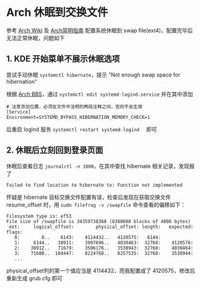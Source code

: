 # Arch 休眠到交换文件

参考 [Arch Wiki](https://wiki.archlinux.org/title/Power_management_(%E7%AE%80%E4%BD%93%E4%B8%AD%E6%96%87)/Suspend_and_hibernate_(%E7%AE%80%E4%BD%93%E4%B8%AD%E6%96%87)) 及 [Arch简明指南](https://arch.icekylin.online/advanced/optional-cfg-2.html#%E4%BC%91%E7%9C%A0%E5%88%B0-swap-%E5%88%86%E5%8C%BA) 配置系统休眠到 swap file(ext4)，配置完毕后无法正常休眠，问题如下

## 1. KDE 开始菜单不展示休眠选项

尝试手动休眠 `systemctl hibernate`，提示 "Not enough swap space for hibernation"

根据 [Arch BBS](https://bbs.archlinux.org/viewtopic.php?id=259382)，通过 `systemctl edit systemd-logind.service` 并在其中添加

```
# 注意添加位置，必须在文件中注明的两段注释之间，否则不会生效
[Service]       
Environment=SYSTEMD_BYPASS_HIBERNATION_MEMORY_CHECK=1
```

后重启 logind 服务 `systemctl restart systemd-logind  ` 即可

## 2. 休眠后立刻回到登录页面

休眠后查看日志 `journalctl -n 1000`，在其中查找 hibernate 相关记录，发现报了

```
Failed to find location to hibernate to: Function not implemented
```

怀疑是 hibernate 目标交换文件配置有误，检查后发现在获取交换文件 resume_offset 时，用 `sudo filefrag -v /swapfile` 命令查看的偏移如下：

```
Filesystem type is: ef53
File size of /swapfile is 34359738368 (8388608 blocks of 4096 bytes)
 ext:     logical_offset:        physical_offset: length:   expected: flags:
   0:        0..    6143:    4114432..   4120575:   6144:            
   1:     6144..   38911:    3997696..   4030463:  32768:    4120576:
   2:    38912..   71679:    3506176..   3538943:  32768:    4030464:
   3:    71680..  104447:    8224768..   8257535:  32768:    3538944:
   ...
```

physical_offset列的第一个值应当是 4114432，而我配置成了 4120575，修改后重新生成 grub.cfg 即可
